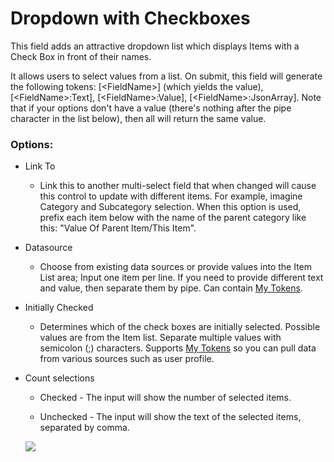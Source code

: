 # Dropdown with Checkboxes

This field adds an attractive dropdown list which displays Items with a Check Box in front of their names.

It allows users to select values from a list. On submit, this field will generate the following tokens: \[&lt;FieldName&gt;\] \(which yields the value\), \[&lt;FieldName&gt;:Text\], \[&lt;FieldName&gt;:Value\], \[&lt;FieldName&gt;:JsonArray\]. Note that if your options don't have a value \(there's nothing after the pipe character in the list below\), then all will return the same value.

### Options:

* Link To 
  * Link this to another multi-select field that when changed will cause this control to update with different items. For example, imagine Category and Subcategory selection. When this option is used, prefix each item below with the name of the parent category like this: "Value Of Parent Item/This Item". 
* Datasource 
  * Choose from existing data sources or provide values into the Item List area; Input one item per line. If you need to provide different text and value, then separate them by pipe. Can contain [My Tokens](/my-tokens/index.html).
* Initially Checked

  * Determines which of the check boxes are initially selected. Possible values are from the  Item list. Separate multiple values with semicolon \(;\) characters. Supports [My Tokens](/my-tokens/index.html) so you can pull data from various sources such as user profile.

* Count selections

  * Checked - The input will show the number of selected items.

  * Unchecked - The input will show the text of the selected items, separated by comma.

  ![](https://s3.amazonaws.com/static.dnnsharp.com/documentation/2017/07/chrome_2017-07-10_16-08-11.png)




